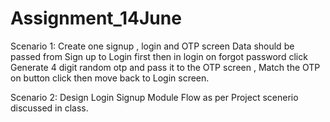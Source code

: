 # Assignment_14June
Scenario 1: Create one signup , login and OTP screen Data should be passed from Sign up to Login first then in login on forgot password click Generate 4 digit random otp and pass it to the OTP screen , Match the OTP on button click then move back to Login screen. 

Scenario 2: Design Login Signup Module Flow as per Project scenerio discussed in class.
